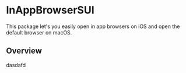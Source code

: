 # InAppBrowserSUI

This package let's you easily open in app browsers on iOS and open the default browser on macOS.

## Overview

dasdafd
